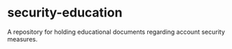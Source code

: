 # security-education
A repository for holding educational documents regarding account security measures.
